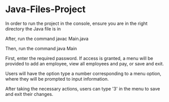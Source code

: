 # Java-Files-Project

In order to run the project in the console, ensure you are in the right directory the Java file is in

After, run the command javac Main.java

Then, run the command java Main

First, enter the required password. If access is granted, a menu will be provided to add an employee, view all employees and pay, or save and exit. 

Users will have the option type a number corresponding to a menu option, where they will be prompted to input information. 

After taking the necessary actions, users can type '3' in the menu to save and exit their changes. 